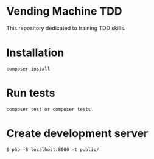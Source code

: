 # Vending Machine TDD
This repository dedicated to training TDD skills.

# Installation
```
composer install
```

# Run tests
```
composer test or composer tests
```

# Create development server
```
$ php -S localhost:8000 -t public/
```
